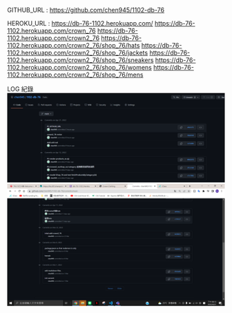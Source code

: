 GITHUB_URL : https://github.com/chen945/1102-db-76

HEROKU_URL :
https://db-76-1102.herokuapp.com/
https://db-76-1102.herokuapp.com/crown_76
https://db-76-1102.herokuapp.com/crown2_76
https://db-76-1102.herokuapp.com/crown2_76/shop_76/hats
https://db-76-1102.herokuapp.com/crown2_76/shop_76/jackets
https://db-76-1102.herokuapp.com/crown2_76/shop_76/sneakers
https://db-76-1102.herokuapp.com/crown2_76/shop_76/womens
https://db-76-1102.herokuapp.com/crown2_76/shop_76/mens

LOG 紀錄
![img1](./p1.png)
![img2](./p2.png)
